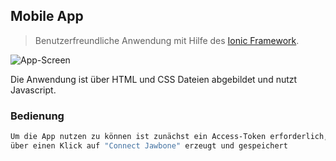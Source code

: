 ## Mobile App

> Benutzerfreundliche Anwendung mit Hilfe des [Ionic Framework](http://ionicframework.com/docs/v2/getting-started/tutorial/).


![App-Screen](https://github.com/VitaCena/HealthApp/blob/master/VitaCenaApp_Small.png)

Die Anwendung ist über HTML und CSS Dateien abgebildet und nutzt Javascript.

### Bedienung

```bash
Um die App nutzen zu können ist zunächst ein Access-Token erforderlich, dieser wird nach einem Login mit den Jawbone-Zugangsdaten
über einen Klick auf "Connect Jawbone" erzeugt und gespeichert
```
